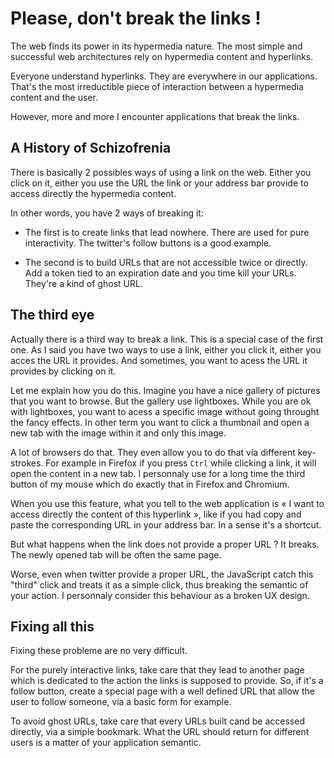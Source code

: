 Please, don't break the links !
===============================

The web finds its power in its hypermedia nature. The most simple and
successful web architectures rely on hypermedia content and
hyperlinks.

Everyone understand hyperlinks. They are everywhere in our
applications. That's the most irreductible piece of interaction
between a hypermedia content and the user.

However, more and more I encounter applications that break the links.

## A History of Schizofrenia

There is basically 2 possibles ways of using a link on the web.
Either you click on it, either you use the URL the link or your
address bar provide to access directly the hypermedia content.

In other words, you have 2 ways of breaking it:

- The first is to create links that lead nowhere. There are used for
  pure interactivity. The twitter's follow buttons  is a good example.

- The second is to build URLs that are not accessible twice or
  directly. Add a token tied to an expiration date and you time kill
  your URLs. They're a kind of ghost URL.

## The third eye

Actually there is a third way to break a link. This is a special case
of the first one. As I said you have two ways to use a link, either
you click it, either you acces the URL it provides. And sometimes, you
want to acess the URL it provides by clicking on it.

Let me explain how you do this. Imagine you have a nice gallery of
pictures that you want to browse. But the gallery use lightboxes.
While you are ok with lightboxes, you want to acess a specific image
without going throught the fancy effects. In other term you want to
click a thumbnail and open a new tab with the image within it and only
this image.

A lot of browsers do that. They even allow you to do that via
different key-strokes. For example in Firefox if you press `Ctrl`
while clicking a link, it will open the content in a new tab. I
personnaly use for a long time the third button of my mouse which do
exactly that in Firefox and Chromium.

When you use this feature, what you tell to the web application is « I
want to access directly the content of this hyperlink », like if you
had copy and paste the corresponding URL in your address bar. In a
sense it's a shortcut.

But what happens when the link does not provide a proper URL ? It
breaks. The newly opened tab will be often the same page.

Worse, even when twitter provide a proper URL, the JavaScript catch
this "third" click and treats it as a simple click, thus breaking the
semantic of your action. I personnaly consider this behaviour as a
broken UX design.

## Fixing all this

Fixing these probleme are no very difficult.

For the purely interactive links, take care that they lead to another
page which is dedicated to the action the links is supposed to
provide. So, if it's a follow button, create a special page with a
well defined URL that allow the user to follow someone, via a basic
form for example.

To avoid ghost URLs, take care that every URLs built cand be accessed
directly, via a simple bookmark. What the URL should return for
different users is a matter of your application semantic.

